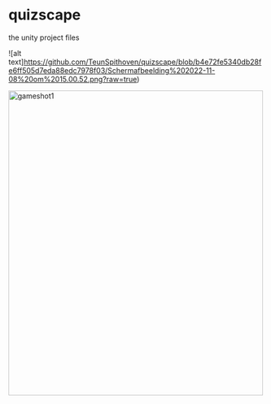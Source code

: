 # quizscape

the unity project files

![alt text]https://github.com/TeunSpithoven/quizscape/blob/b4e72fe5340db28fe6ff505d7eda88edc7978f03/Schermafbeelding%202022-11-08%20om%2015.00.52.png?raw=true)
 
 <img src="gameshot1" alt="gameshot1" width="500" height="600">  
